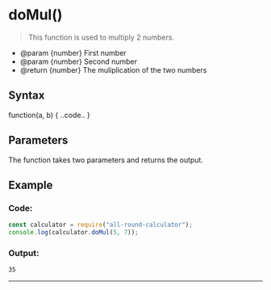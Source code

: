 # doMul()

> This function is used to multiply 2 numbers.

- @param {number} First number
- @param {number} Second number
- @return {number} The muliplication of the two numbers

## Syntax

function(a, b) { ..code.. }

## Parameters

The function takes two parameters and returns the output.

## Example

### Code:

```js
const calculator = require("all-round-calculator");
console.log(calculator.doMul(5, 7));
```

### Output:

```bash
35
```

---
